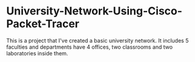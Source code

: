# University-Network-Using-Cisco-Packet-Tracer
This is a project that I've created a basic university network. It includes 5 faculties and departments have 4 offices, two classrooms and two laboratories inside them.
